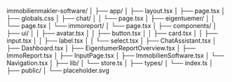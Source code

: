 immobilienmakler-software/
│
├── app/
│   ├── layout.tsx
│   ├── page.tsx
│   ├── globals.css
│   ├── chat/
│   │   └── page.tsx
│   ├── eigentuemer/
│   │   └── page.tsx
│   └── immoreport/
│       └── page.tsx
│
├── components/
│   ├── ui/
│   │   ├── avatar.tsx
│   │   ├── button.tsx
│   │   ├── card.tsx
│   │   ├── input.tsx
│   │   ├── label.tsx
│   │   └── select.tsx
│   ├── ChatAssistant.tsx
│   ├── Dashboard.tsx
│   ├── EigentumerReportOverview.tsx
│   ├── ImmoReport.tsx
│   ├── InputPage.tsx
│   ├── ImmobilienSoftware.tsx
│   └── Navigation.tsx
│
├── lib/
│   └── store.ts
│
├── types/
│   └── index.ts
│
├── public/
│   └── placeholder.svg